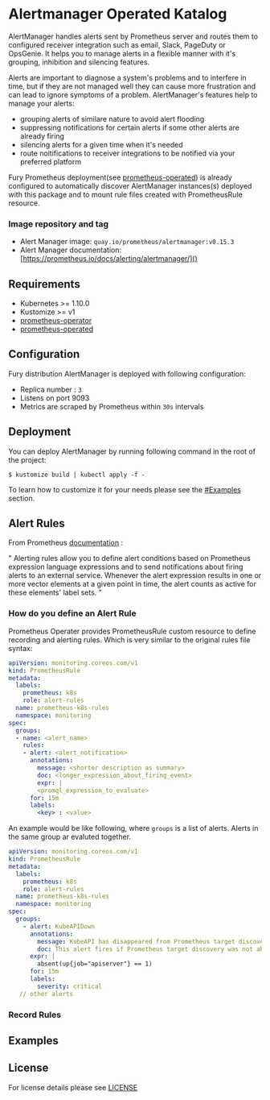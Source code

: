 # Alertmanager Operated Katalog

AlertManager handles alerts sent by Prometheus server and routes them to configured receiver integration such as email, Slack, PageDuty or OpsGenie. It helps you to manage alerts in a flexible manner with it's grouping, inhibition and silencing features.

Alerts are important to diagnose a system's problems and to interfere in time, but if they are not managed well they can cause more frustration and can lead to ignore symptoms of a problem. AlertManager's features help to manage your alerts:

- grouping alerts of similare nature to avoid alert flooding
- suppressing notifications for certain alerts if some other alerts are already firing
- silencing alerts for a given time when it's needed
- route noitifications to receiver integrations to be notified via your preferred platform

Fury Prometheus deployment(see [prometheus-operated]()) is already configured to automatically discover AlertManager instances(s) deployed with this package and to mount rule files created with PrometheusRule resource.

### Image repository and tag

* Alert Manager image: `quay.io/prometheus/alertmanager:v0.15.3`
* Alert Manager documentation: [https://prometheus.io/docs/alerting/alertmanager/]()


## Requirements

- Kubernetes >= 1.10.0
- Kustomize >= v1
- [prometheus-operator]()
- [prometheus-operated]()



## Configuration

Fury distribution AlertManager is deployed with following configuration:
- Replica number : `3` 
- Listens on port 9093
- Metrics are scraped by Prometheus within `30s` intervals


## Deployment

You can deploy AlertManager by running following command in the root of the project:

`$ kustomize build | kubectl apply -f -`

To learn how to customize it for your needs please see the [#Examples]() section.



## Alert Rules

From Prometheus [documentation]() :

" Alerting rules allow you to define alert conditions based on Prometheus expression language expressions and to send notifications about firing alerts to an external service. Whenever the alert expression results in one or more vector elements at a given point in time, the alert counts as active for these elements' label sets. "



### How do you define an Alert Rule

Prometheus Operater provides PrometheusRule custom resource to define recording and alerting rules. Which is very similar to the original rules file syntax:


```yaml
apiVersion: monitoring.coreos.com/v1
kind: PrometheusRule
metadata:
  labels:
    prometheus: k8s
    role: alert-rules
  name: prometheus-k8s-rules
  namespace: monitoring
spec:
  groups:
  - name: <alert_name>
    rules:
    - alert: <alert_notification>
      annotations:
        message: <shorter description as summary>
        doc: <longer_expression_about_firing_event>      
        expr: |
        <promql_expression_to_evaluate>
      for: 15m
      labels:
        <key> : <value>
```

An example would be like following, where `groups` is a list of alerts. Alerts in the same group ar evaluted together.

```yaml
apiVersion: monitoring.coreos.com/v1
kind: PrometheusRule
metadata:
  labels:
    prometheus: k8s
    role: alert-rules
  name: prometheus-k8s-rules
  namespace: monitoring
spec:
  groups:
    - alert: KubeAPIDown
      annotations:
        message: KubeAPI has disappeared from Prometheus target discovery.
        doc: This alert fires if Prometheus target discovery was not able to reach kube-apiserver in the last 15 minutes.
      expr: |
        absent(up{job="apiserver"} == 1)
      for: 15m
      labels:
        severity: critical
   // other alerts
```

### Record Rules


## Examples


## License

For license details please see [LICENSE](license_link) 
